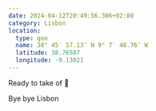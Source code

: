 ```yaml
---
date: 2024-04-12T20:49:56.306+02:00
category: Lisbon
location:
  type: geo
  name: 38° 45′ 57.13″ N 9° 7′ 48.76″ W
  latitude: 38.76587
  longitude: -9.13021
---
```


Ready to take of 🛫

Bye bye Lisbon
